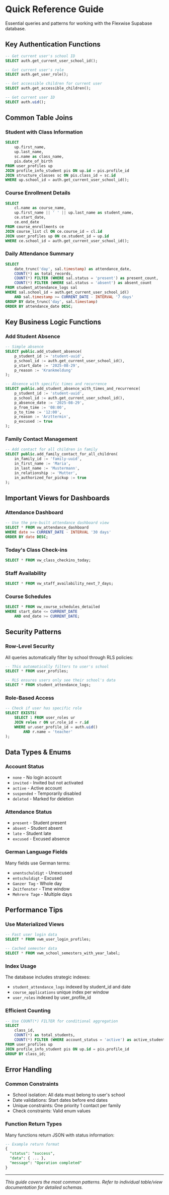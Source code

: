 # Quick Reference Guide

Essential queries and patterns for working with the Flexwise Supabase database.

## Key Authentication Functions

```sql
-- Get current user's school ID
SELECT auth.get_current_user_school_id();

-- Get current user's role
SELECT auth.get_user_role();

-- Get accessible children for current user
SELECT auth.get_accessible_children();

-- Get current user ID
SELECT auth.uid();
```

## Common Table Joins

### Student with Class Information
```sql
SELECT 
    up.first_name, 
    up.last_name,
    sc.name as class_name,
    pis.date_of_birth
FROM user_profiles up
JOIN profile_info_student pis ON up.id = pis.profile_id
JOIN structure_classes sc ON pis.class_id = sc.id
WHERE up.school_id = auth.get_current_user_school_id();
```

### Course Enrollment Details
```sql
SELECT 
    cl.name as course_name,
    up.first_name || ' ' || up.last_name as student_name,
    ce.start_date,
    ce.end_date
FROM course_enrollments ce
JOIN course_list cl ON ce.course_id = cl.id
JOIN user_profiles up ON ce.student_id = up.id
WHERE ce.school_id = auth.get_current_user_school_id();
```

### Daily Attendance Summary
```sql
SELECT 
    date_trunc('day', sal.timestamp) as attendance_date,
    COUNT(*) as total_records,
    COUNT(*) FILTER (WHERE sal.status = 'present') as present_count,
    COUNT(*) FILTER (WHERE sal.status = 'absent') as absent_count
FROM student_attendance_logs sal
WHERE sal.school_id = auth.get_current_user_school_id()
    AND sal.timestamp >= CURRENT_DATE - INTERVAL '7 days'
GROUP BY date_trunc('day', sal.timestamp)
ORDER BY attendance_date DESC;
```

## Key Business Logic Functions

### Add Student Absence
```sql
-- Simple absence
SELECT public.add_student_absence(
    p_student_id := 'student-uuid',
    p_school_id := auth.get_current_user_school_id(),
    p_start_date := '2025-08-29',
    p_reason := 'Krankmeldung'
);

-- Absence with specific times and recurrence
SELECT public.add_student_absence_with_times_and_recurrence(
    p_student_id := 'student-uuid',
    p_school_id := auth.get_current_user_school_id(),
    p_absence_date := '2025-08-29',
    p_from_time := '08:00',
    p_to_time := '12:00',
    p_reason := 'Arzttermin',
    p_excused := true
);
```

### Family Contact Management
```sql
-- Add contact for all children in family
SELECT public.add_family_contact_for_all_children(
    in_family_id := 'family-uuid',
    in_first_name := 'Maria',
    in_last_name := 'Mustermann',
    in_relationship := 'Mutter',
    in_authorized_for_pickup := true
);
```

## Important Views for Dashboards

### Attendance Dashboard
```sql
-- Use the pre-built attendance dashboard view
SELECT * FROM vw_attendance_dashboard 
WHERE date >= CURRENT_DATE - INTERVAL '30 days'
ORDER BY date DESC;
```

### Today's Class Check-ins
```sql
SELECT * FROM vw_class_checkins_today;
```

### Staff Availability
```sql
SELECT * FROM vw_staff_availability_next_7_days;
```

### Course Schedules
```sql
SELECT * FROM vw_course_schedules_detailed
WHERE start_date <= CURRENT_DATE 
    AND end_date >= CURRENT_DATE;
```

## Security Patterns

### Row-Level Security
All queries automatically filter by school through RLS policies:
```sql
-- This automatically filters to user's school
SELECT * FROM user_profiles;

-- RLS ensures users only see their school's data
SELECT * FROM student_attendance_logs;
```

### Role-Based Access
```sql
-- Check if user has specific role
SELECT EXISTS(
    SELECT 1 FROM user_roles ur
    JOIN roles r ON ur.role_id = r.id
    WHERE ur.user_profile_id = auth.uid()
        AND r.name = 'teacher'
);
```

## Data Types & Enums

### Account Status
- `none` - No login account
- `invited` - Invited but not activated  
- `active` - Active account
- `suspended` - Temporarily disabled
- `deleted` - Marked for deletion

### Attendance Status
- `present` - Student present
- `absent` - Student absent
- `late` - Student late
- `excused` - Excused absence

### German Language Fields
Many fields use German terms:
- `unentschuldigt` - Unexcused
- `entschuldigt` - Excused  
- `Ganzer Tag` - Whole day
- `Zeitfenster` - Time window
- `Mehrere Tage` - Multiple days

## Performance Tips

### Use Materialized Views
```sql
-- Fast user login data
SELECT * FROM vwm_user_login_profiles;

-- Cached semester data  
SELECT * FROM vwm_school_semesters_with_year_label;
```

### Index Usage
The database includes strategic indexes:
- `student_attendance_logs` indexed by student_id and date
- `course_applications` unique index per window
- `user_roles` indexed by user_profile_id

### Efficient Counting
```sql
-- Use COUNT(*) FILTER for conditional aggregation
SELECT 
    class_id,
    COUNT(*) as total_students,
    COUNT(*) FILTER (WHERE account_status = 'active') as active_students
FROM user_profiles up
JOIN profile_info_student pis ON up.id = pis.profile_id
GROUP BY class_id;
```

## Error Handling

### Common Constraints
- School isolation: All data must belong to user's school
- Date validations: Start dates before end dates
- Unique constraints: One priority 1 contact per family
- Check constraints: Valid enum values

### Function Return Types
Many functions return JSON with status information:
```sql
-- Example return format
{
  "status": "success",
  "data": { ... },
  "message": "Operation completed"
}
```

---

*This guide covers the most common patterns. Refer to individual table/view documentation for detailed schemas.*